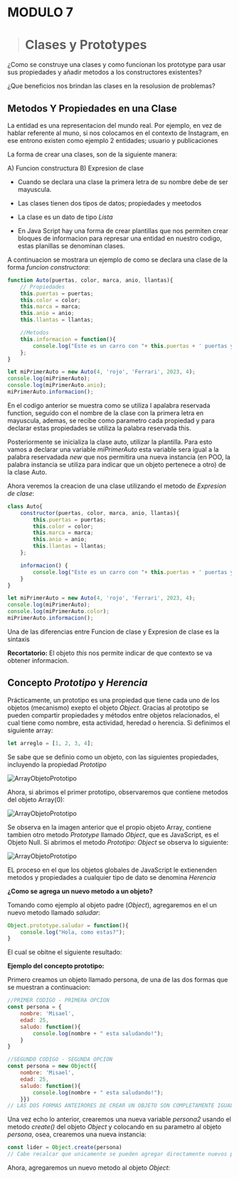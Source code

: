 # **MODULO 7**
># Clases y Prototypes
¿Como se construye una clases y como funcionan los prototype para usar sus propiedades y añadir metodos a los constructores existentes?

¿Que beneficios nos brindan las clases en la resolusion de problemas?


## **Metodos Y Propiedades en una Clase**

La entidad es una representacion del mundo real. Por ejemplo, en vez de hablar referente al muno, si nos colocamos en el contexto de Instagram, en ese entrono existen como ejemplo 2 entidades; usuario y publicaciones

La forma de crear una clases, son de la siguiente manera: 

A) Funcion constructura
B) Expresion de clase

* Cuando se declara una clase la primera letra de su nombre debe de ser mayuscula.

* Las clases tienen dos tipos de datos; propiedades y meetodos

* La clase es un dato de tipo _Lista_

* En Java Script hay una forma de crear plantillas que nos permiten crear bloques de informacion para represar una entidad en nuestro codigo, estas planillas se denominan clases.

A continuacion se mostrara un ejemplo de como se declara una clase de la forma _funcion constructora_:

```javascript
function Auto(puertas, color, marca, anio, llantas){ 
    // Propiedades
    this.puertas = puertas;
    this.color = color;
    this.marca = marca;
    this.anio = anio;
    this.llantas = llantas;

    //Metodos
    this.informacion = function(){
        console.log("Este es un carro con "+ this.puertas + ' puertas y color ' + this.color);
    };
}

let miPrimerAuto = new Auto(4, 'rojo', 'Ferrari', 2023, 4);
console.log(miPrimerAuto);
console.log(miPrimerAuto.anio);
miPrimerAuto.informacion();
```

En el codigo anterior se muestra como se utiliza l apalabra reservada function, seguido con el nombre de la clase con la primera letra en mayuscula, ademas, se recibe como parametro cada propiedad y para declarar estas propiedades se utiliza la palabra reservada this. 

Posteriormente se inicializa la clase auto, utilizar la plantilla. Para esto vamos a declarar una variable _miPrimerAuto_ esta variable sera igual a la palabra reservadada _new_ que nos permitira una nueva instancia (en POO, la palabra instancia se utiliza para indicar que un objeto pertenece a otro) de la clase Auto.

Ahora veremos la creacion de una clase utilizando el metodo de _Expresion de clase_:

```javascript
class Auto{
    constructor(puertas, color, marca, anio, llantas){
        this.puertas = puertas;
        this.color = color;
        this.marca = marca;
        this.anio = anio;
        this.llantas = llantas;
    };

    informacion() {
        console.log("Este es un carro con "+ this.puertas + ' puertas y color ' + this.color);
    }
}

let miPrimerAuto = new Auto(4, 'rojo', 'Ferrari', 2023, 4);
console.log(miPrimerAuto);
console.log(miPrimerAuto.color);
miPrimerAuto.informacion();
```
Una de las diferencias entre Funcion de clase y Expresion de clase es la sintaxis

**Recortatorio:** El objeto _this_ nos permite indicar de que contexto se va obtener informacion. 

## **Concepto _Prototipo_ y _Herencia_**

Prácticamente, un prototipo es una propiedad que tiene cada uno de los objetos (mecanismo) exepto el objeto _Object_. Gracias al prototipo se pueden compartir propiedades y métodos entre objetos relacionados, el cual tiene como nombre, esta actividad, heredad o herencia.  Si definimos el siguiente array:

```javascript
let arreglo = [1, 2, 3, 4];
```
Se sabe que se definio como un objeto, con las siguientes propiedades, incluyendo la propiedad _Prototipo_

![ArrayObjetoPrototipo](../_src/assets/08_Modulo7_Clases/ArrayObjetoPrototipo.JPG)

Ahora, si abrimos el primer prototipo, observaremos que contiene metodos del objeto Array(0):

![ArrayObjetoPrototipo](../_src/assets/08_Modulo7_Clases/AbriendoElPrimerPrototipo.JPG)

Se observa en la imagen anterior que el propio objeto Array, contiene tambien otro metodo _Prototype_ llamado _Object_, que es JavaScript, es el Objeto Null. Si abrimos el metodo _Prototipo: Object_ se observa lo siguiente:

![ArrayObjetoPrototipo](../_src/assets/08_Modulo7_Clases/AbriendoElSegundoPrototipo.JPG)

EL proceso en el que los objetos globales de JavaScript le extienenden metodos y propiedades a cualquier tipo de dato se denomina _Herencia_

**¿Como se agrega un nuevo metodo a un objeto?**

Tomando como ejemplo al objeto padre (_Object_), agregaremos en el un nuevo metodo llamado _saludar_:

```javascript
Object.prototype.saludar = function(){
    console.log("Hola, como estas?");
}
```
El cual se obitne el siguiente resultado:


**Ejemplo del concepto prototipo:**

Primero creamos un objeto llamado persona, de una de las dos formas que se muestran a continuacion:

```javascript
//PRIMER CODIGO - PRIMERA OPCION
const persona = {
    nombre: 'Misael',
    edad: 25,
    saludo: function(){
        console.log(nombre + " esta saludando!");
    }
}

//SEGUNDO CODIGO - SEGUNDA OPCION
const persona = new Object({
    nombre: 'Misael',
    edad: 25,
    saludo: function(){
        console.log(nombre + " esta saludando!");
    }})
// LAS DOS FORMAS ANTEIRORES DE CREAR UN OBJETO SON COMPLETAMENTE IGUALES PERO LA SYNTAXIS CAMBIA
```
Una vez echo lo anterior, crearemos una nueva variable _persona2_ usando el metodo _create()_ del objeto _Object_ y colocando en su parametro al objeto _persona_, osea, crearemos una nueva instancia:

```javascript
const lider = Object.create(persona)
// Cabe recalcar que unicamente se pueden agregar directamente nuevos prototipos al objeto _Object_
```
Ahora, agregaremos un nuevo metodo al objeto _Object_:
